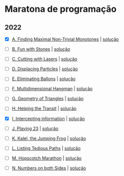 # Maratona de programação

## 2022
- [x] [A. Finding Maximal Non-Trivial Monotones](https://codeforces.com/gym/103960/problem/A) | [solução](2022-2023/exA/exA.cpp)
- [ ] [B. Fun with Stones](https://codeforces.com/gym/103960/problem/B) | [solução]()
- [ ] [C. Cutting with Lasers](https://codeforces.com/gym/103960/problem/C) | [solução]()
- [ ] [D. Displacing Particles](https://codeforces.com/gym/103960/problem/D) | [solução]()
- [ ] [E. Eliminating Ballons](https://codeforces.com/gym/103960/problem/E) | [solução]()
- [ ] [F. Multidimensional Hangman](https://codeforces.com/gym/103960/problem/F) | [solução]()
- [ ] [G. Geometry of Triangles](https://codeforces.com/gym/103960/problem/G) | [solução]()
- [ ] [H. Helping the Transit](https://codeforces.com/gym/103960/problem/H) | [solução]()
- [x] [I. Intercepting information](https://codeforces.com/gym/103960/problem/I) | [solução](2022-2023/exI/exI.cpp)
- [ ] [J. Playing 23](https://codeforces.com/gym/103960/problem/J) | [solução]()
- [ ] [K. Kalel, the Jumping Frog](https://codeforces.com/gym/103960/problem/K) | [solução]()
- [ ] [L. Listing Tedious Paths](https://codeforces.com/gym/103960/problem/L) | [solução]()
- [ ] [M. Hopscotch Marathon](https://codeforces.com/gym/103960/problem/M) | [solução]()
- [ ] [N. Numbers on both Sides](https://codeforces.com/gym/103960/problem/N) | [solução]()


